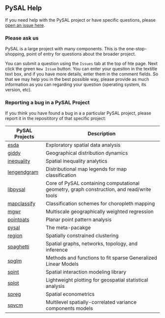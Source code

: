 ## PySAL Help

If you need help with the PySAL project or have specific questions, please [open an issue here](https://github.com/pysal/help/issues/new).

### Please ask us
PySAL is a large project with many components. This is the one-stop-shopping, point of entry for questions about the broader project.

You can submit a question using the `Issues` tab at the top of hte page. Next click the green `New Issue` button.
You can enter your quesiton in the textitle text box, and  if you have more details, enter them
in the comment fields. So that we may help you in the best possible way, please provide as much information as you can
regarding your question (operating system, its version, etc).

### Reporting a bug in a PySAL Project
If you think you have found a bug in a a particular PySAL project, please report it in the reposititory of that specific
project:


| PySAL Projects                                      | Description                                                                               |
|-----------------------------------------------------|-------------------------------------------------------------------------------------------|
| [esda](https://github.com/pysal/esda)               | Exploratory spatial data analysis                                                         |
| [giddy](https://github.com/pysal/giddy)             | Geographical distribution dynamics                                                        |
| [inequality](https://github.com/pysal/inequality)   | Spatial inequality analytics                                                              |
| [lengendgram](https://github.com/pysal/legendgram)  | Distributional map legends for map classification                                         |
| [libpysal](https://github.com/pysal/libpysal)       | Core of PySAL containing computational geometry, graph construction, and read/write tools |
| [mapclassify](https://github.com/pysal/mapclassify) | Classification schemes for choropleth mapping                                             |
| [mgwr](https://github.com/pysal/mgwr)               | Multiscale geographically weighted regression                                             |
| [pointpats](https://github.com/pysal/pointpats)     | Planar point pattern  analysis                                                            |
| [pysal](https://github.com/pysal/pysal)             | The meta-pacakge                                                                          |
| [region](https://github.com/pysal/region)           | Spatially constrained clustering                                                          |
| [spaghetti](https://github.com/pysal/spaghettie)    | Spatial graphs, networks, topology, and inference                                         |
| [spglm](https://github.com/pysal/spglm)             | Methods and functions to fit sparse Generalized Linear Models                             |
| [spint](https://github.com/pysal/spint)             | Spatial interaction modeling library                                                      |
| [splot](https://github.com/pysal/splot)             | Lightweight plotting for geospatial statistical analysis                                  |
| [spreg](https://github.com/pysal/spreg)             | Spatial econometrics                                                                      |
| [spvcm](https://github.com/pysal/spvcm)             | Multilevel spatially-correlated variance components models                                |

